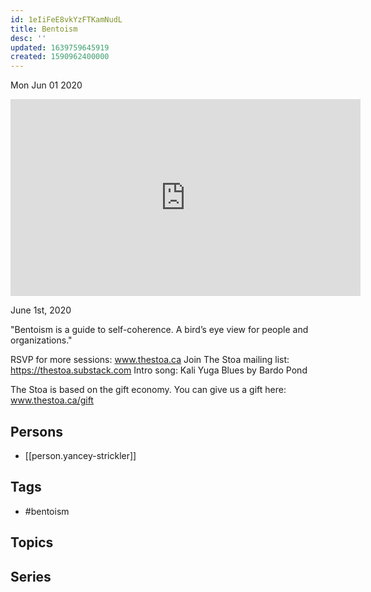 ```yaml
---
id: 1eIiFeE8vkYzFTKamNudL
title: Bentoism
desc: ''
updated: 1639759645919
created: 1590962400000
---
```





Mon Jun 01 2020

<iframe width="560" height="315" src="https://www.youtube.com/embed/veoG2IEA8Hg" title="Bentoism w/ Yancey Strickler" frameborder="0" allow="accelerometer; autoplay; clipboard-write; encrypted-media; gyroscope; picture-in-picture" allowfullscreen ></iframe>

June 1st, 2020

"Bentoism is a guide to self-coherence. A bird’s eye view for people and organizations."

RSVP for more sessions: www.thestoa.ca
Join The Stoa mailing list: https://thestoa.substack.com
Intro song: Kali Yuga Blues by Bardo Pond

The Stoa is based on the gift economy. You can give us a gift here: www.thestoa.ca/gift

## Persons

- [[person.yancey-strickler]]

## Tags

- #bentoism

## Topics



## Series




